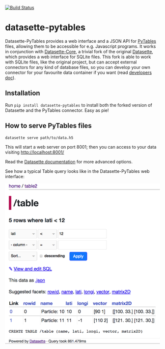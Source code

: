 [![Build Status](https://travis-ci.org/PyTables/datasette-pytables.svg?branch=master)](https://travis-ci.org/PyTables/datasette-pytables)


# datasette-pytables

Datasette-PyTables provides a web interface and a JSON API for [PyTables](https://github.com/PyTables/PyTables) files, allowing them to be accessible for e.g. Javascript programs. It works in conjunction with [Datasette-Core](https://github.com/PyTables/datasette-core), a trivial fork of the original [Datasette](https://github.com/simonw/datasette), which provides a web interface for SQLite files.  This fork is able to work with SQLite files, like the original project, but can accept external connectors for any kind of database files, so you can develop your own connector for your favourite data container if you want (read [developers doc](https://github.com/PyTables/datasette-pytables/blob/master/DEVELOPERS.md)).

## Installation

Run `pip install datasette-pytables` to install both the forked version of Datasette and the PyTables connector. Easy as pie!

## How to serve PyTables files

    datasette serve path/to/data.h5

This will start a web server on port 8001; then you can access to your data visiting [http://localhost:8001/](http://localhost:8001/)

Read the [Datasette documentation](http://datasette.readthedocs.io/en/latest/) for more advanced options.

See how a typical Table query looks like in the Datasette-PyTables web interface:

![Datasette Screenshot](/images/Datasette-Screenshot.png)
